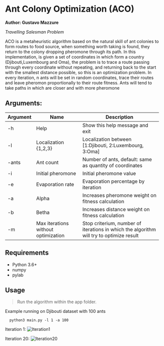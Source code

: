 # Ant Colony Optimization (ACO)
  **Author: Gustavo Mazzure**

  *Travelling Salesman Problem*


  ACO is a metaheuristic algorithm based on the natural skill of ant colonies to form routes to food source, when something worth taking is found, they return to the colony dropping pheromone through its path.
  In this implementation, is given a set of coordinates in which form a country (Djibouti,Luxembourg and Oma), the problem is to trace a route passing through every coordinate without repeating, and returning back to the start with the smallest distance possible, so this is an optimization problem.
  In every iteration, n ants will be set in random coordinates, trace their routes and leave pheromon proportionally to their route fitness. Ants will tend to take paths in which are closer and with more pheromone

## Arguments:
| Argument    | Name  | Description |
| ----------- | -------------------- | ----------- |
|-h           | Help                 | Show this help message and exit |
|-l           | Localization {1,2,3} | Localization between [1:Djibouti, 2:Luxembourg, 3:Oma] |
|-ants        | Ant count            | Number of ants, default: same as quantity of coordinates |
|-i           | Initial pheromone    | Initial pheromone value |
|-e           | Evaporation rate     | Evaporation percentage by iteration |
|-a           | Alpha                | Increases pheromone weight on fitness calculation |
|-b           | Betha                | Increases distance weight on fitness calculation |
|-m           | Max iterations without optimization | Stop criterium, number of iterations in which the algorithm will try to optimize result |

## Requirements
  - Python 3.6+
  - numpy
  - pylab

## Usage

  > Run the algorithm within the app folder.

  Example running on Djibouti dataset with 100 ants
  ```
    python3 main.py -l 1 -a 100
  ```
  
 
 Iteration 1:
     ![Iteration1](https://github.com/GMazzure/Python-Ant-Colony-Optimization-traveling-salesman-problem/assets/135989764/bec38b50-5f34-44f3-bd03-007fa246c927)


 Iteration 20:
     ![Iteration20](https://github.com/GMazzure/Python-Ant-Colony-Optimization-traveling-salesman-problem/assets/135989764/44175b0e-b7b2-4b52-a2a4-80997a83d313)


  
